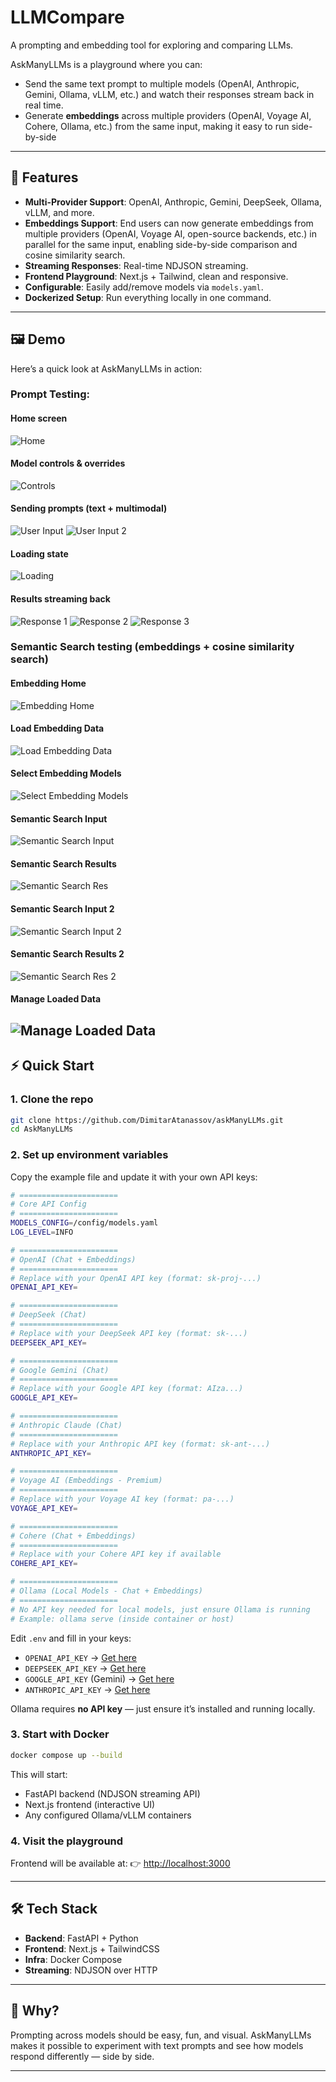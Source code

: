 # LLMCompare
A prompting and embedding tool for exploring and comparing LLMs.

AskManyLLMs is a playground where you can:
- Send the same text prompt to multiple models (OpenAI, Anthropic, Gemini, Ollama, vLLM, etc.) and watch their responses stream back in real time.  
- Generate **embeddings** across multiple providers (OpenAI, Voyage AI, Cohere, Ollama, etc.) from the same input, making it easy to run side-by-side
---

## 🚀 Features

* **Multi-Provider Support**: OpenAI, Anthropic, Gemini, DeepSeek, Ollama, vLLM, and more.
* **Embeddings Support**: End users can now generate embeddings from multiple providers (OpenAI, Voyage AI, open-source backends, etc.) in parallel for the same input, enabling side-by-side comparison and cosine similarity search.
* **Streaming Responses**: Real-time NDJSON streaming.
* **Frontend Playground**: Next.js + Tailwind, clean and responsive.
* **Configurable**: Easily add/remove models via `models.yaml`.
* **Dockerized Setup**: Run everything locally in one command.

---

## 🖼 Demo

Here’s a quick look at AskManyLLMs in action:
### Prompt Testing:
#### Home screen
![Home](./screenshots/home.png)

#### Model controls & overrides
![Controls](./screenshots/controls.png)

#### Sending prompts (text + multimodal)
![User Input](./screenshots/user_in.png)
![User Input 2](./screenshots/user_in2.png)

#### Loading state
![Loading](./screenshots/loading.png)

#### Results streaming back
![Response 1](./screenshots/res1.png)
![Response 2](./screenshots/res2.png)
![Response 3](./screenshots/res3.png)

### Semantic Search testing (embeddings + cosine similarity search)
#### Embedding Home
![Embedding Home](./screenshots/embedding_home.png)
#### Load Embedding Data
![Load Embedding Data](./screenshots/load_embedding_data.png)
#### Select Embedding Models
![Select Embedding Models](./screenshots/select_embedding_models.png)
#### Semantic Search Input
![Semantic Search Input](./screenshots/semantic_search_in_1.png)
#### Semantic Search Results
![Semantic Search Res](./screenshots/semantic_search_res_1.png)
#### Semantic Search Input 2
![Semantic Search Input 2](./screenshots/semantic_search_in_2.png)
#### Semantic Search Results 2
![Semantic Search Res 2](./screenshots/semantic_search_res_2.png)
#### Manage Loaded Data
![Manage Loaded Data](./screenshots/manage_loaded_data.png)
---

## ⚡ Quick Start

### 1. Clone the repo

```bash
git clone https://github.com/DimitarAtanassov/askManyLLMs.git
cd AskManyLLMs
```

### 2. Set up environment variables

Copy the example file and update it with your own API keys:

```bash
# ======================
# Core API Config
# ======================
MODELS_CONFIG=/config/models.yaml
LOG_LEVEL=INFO

# ======================
# OpenAI (Chat + Embeddings)
# ======================
# Replace with your OpenAI API key (format: sk-proj-...)
OPENAI_API_KEY=

# ======================
# DeepSeek (Chat)
# ======================
# Replace with your DeepSeek API key (format: sk-...)
DEEPSEEK_API_KEY=

# ======================
# Google Gemini (Chat)
# ======================
# Replace with your Google API key (format: AIza...)
GOOGLE_API_KEY=

# ======================
# Anthropic Claude (Chat)
# ======================
# Replace with your Anthropic API key (format: sk-ant-...)
ANTHROPIC_API_KEY=

# ======================
# Voyage AI (Embeddings - Premium)
# ======================
# Replace with your Voyage AI key (format: pa-...)
VOYAGE_API_KEY=

# ======================
# Cohere (Chat + Embeddings)
# ======================
# Replace with your Cohere API key if available
COHERE_API_KEY=

# ======================
# Ollama (Local Models - Chat + Embeddings)
# ======================
# No API key needed for local models, just ensure Ollama is running
# Example: ollama serve (inside container or host)

```

Edit `.env` and fill in your keys:

* `OPENAI_API_KEY` → [Get here](https://platform.openai.com/)
* `DEEPSEEK_API_KEY` → [Get here](https://platform.deepseek.com/)
* `GOOGLE_API_KEY` (Gemini) → [Get here](https://aistudio.google.com/app/apikey)
* `ANTHROPIC_API_KEY` → [Get here](https://console.anthropic.com/)

Ollama requires **no API key** — just ensure it’s installed and running locally.

### 3. Start with Docker

```bash
docker compose up --build
```

This will start:

* FastAPI backend (NDJSON streaming API)
* Next.js frontend (interactive UI)
* Any configured Ollama/vLLM containers

### 4. Visit the playground

Frontend will be available at:
👉 [http://localhost:3000](http://localhost:3000)

---

## 🛠 Tech Stack

* **Backend**: FastAPI + Python
* **Frontend**: Next.js + TailwindCSS
* **Infra**: Docker Compose
* **Streaming**: NDJSON over HTTP

---

## 🎯 Why?

Prompting across models should be easy, fun, and visual. AskManyLLMs makes it possible to experiment with text prompts and see how models respond differently — side by side.

---
